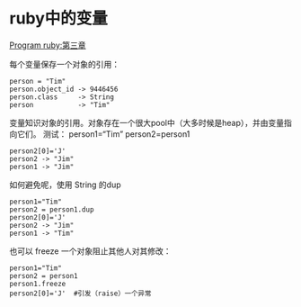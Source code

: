 ruby中的变量
==========
[Program ruby:第三章]()

每个变量保存一个对象的引用：
	
	person = "Tim"
	person.object_id -> 9446456
	person.class     -> String
	person           -> "Tim"
变量知识对象的引用。对象存在一个很大pool中（大多时候是heap），并由变量指向它们。
测试：
	person1=“Tim”
	person2=person1

	person2[0]='J'
	person2 -> "Jim"
	person1 -> "Jim"

如何避免呢，使用 String 的dup	
	
	person1="Tim"
	person2 = person1.dup
	person2[0]='J'
	person2 -> "Jim"
	person1 -> "Tim"

也可以 freeze 一个对象阻止其他人对其修改：
	
	person1="Tim"
	person2 = person1
	person1.freeze
	person2[0]='J'	#引发（raise）一个异常
	